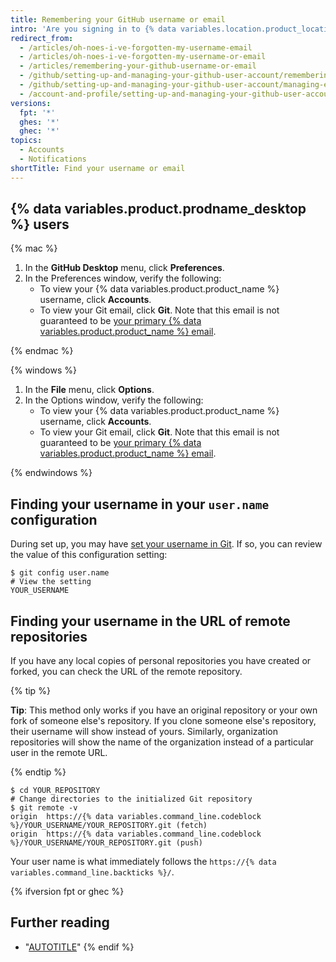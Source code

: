 ```yaml
---
title: Remembering your GitHub username or email
intro: 'Are you signing in to {% data variables.location.product_location %} for the first time in a while? If so, welcome back! If you can''t remember the username for your personal account on {% data variables.product.product_name %}, you can try these methods for remembering it.'
redirect_from:
  - /articles/oh-noes-i-ve-forgotten-my-username-email
  - /articles/oh-noes-i-ve-forgotten-my-username-or-email
  - /articles/remembering-your-github-username-or-email
  - /github/setting-up-and-managing-your-github-user-account/remembering-your-github-username-or-email
  - /github/setting-up-and-managing-your-github-user-account/managing-email-preferences/remembering-your-github-username-or-email
  - /account-and-profile/setting-up-and-managing-your-github-user-account/managing-email-preferences/remembering-your-github-username-or-email
versions:
  fpt: '*'
  ghes: '*'
  ghec: '*'
topics:
  - Accounts
  - Notifications
shortTitle: Find your username or email
---
```



## {% data variables.product.prodname_desktop %} users

{% mac %}

1. In the **GitHub Desktop** menu, click **Preferences**.
1. In the Preferences window, verify the following:
    - To view your {% data variables.product.product_name %} username, click **Accounts**.
    - To view your Git email, click **Git**. Note that this email is not guaranteed to be [your primary {% data variables.product.product_name %} email](/account-and-profile/setting-up-and-managing-your-personal-account-on-github/managing-email-preferences/changing-your-primary-email-address).

{% endmac %}

{% windows %}

1. In the **File** menu, click **Options**.
1. In the Options window, verify the following:
    - To view your {% data variables.product.product_name %} username, click **Accounts**.
    - To view your Git email, click **Git**. Note that this email is not guaranteed to be [your primary {% data variables.product.product_name %} email](/account-and-profile/setting-up-and-managing-your-personal-account-on-github/managing-email-preferences/changing-your-primary-email-address).

{% endwindows %}

## Finding your username in your `user.name` configuration

During set up, you may have [set your username in Git](/get-started/getting-started-with-git/setting-your-username-in-git). If so, you can review the value of this configuration setting:

```shell
$ git config user.name
# View the setting
YOUR_USERNAME
```

## Finding your username in the URL of remote repositories

If you have any local copies of personal repositories you have created or forked, you can check the URL of the remote repository.

{% tip %}

**Tip**: This method only works if you have an original repository or your own fork of someone else's repository. If you clone someone else's repository, their username will show instead of yours. Similarly, organization repositories will show the name of the organization instead of a particular user in the remote URL.

{% endtip %}

```shell
$ cd YOUR_REPOSITORY
# Change directories to the initialized Git repository
$ git remote -v
origin	https://{% data variables.command_line.codeblock %}/YOUR_USERNAME/YOUR_REPOSITORY.git (fetch)
origin	https://{% data variables.command_line.codeblock %}/YOUR_USERNAME/YOUR_REPOSITORY.git (push)
```

Your user name is what immediately follows the `https://{% data variables.command_line.backticks %}/`.

{% ifversion fpt or ghec %}

## Further reading

- "[AUTOTITLE](/get-started/signing-up-for-github/verifying-your-email-address)"
{% endif %}
